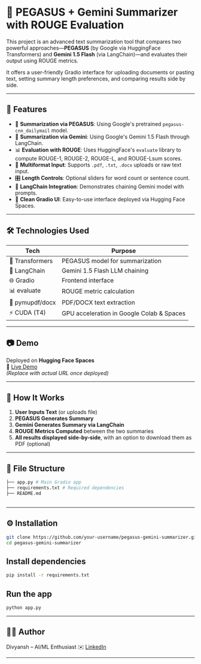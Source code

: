 # 📄 PEGASUS + Gemini Summarizer with ROUGE Evaluation

This project is an advanced text summarization tool that compares two powerful approaches—**PEGASUS** (by Google via HuggingFace Transformers) and **Gemini 1.5 Flash** (via LangChain)—and evaluates their output using ROUGE metrics.

It offers a user-friendly Gradio interface for uploading documents or pasting text, setting summary length preferences, and comparing results side by side.

---

## 🚀 Features

- 📝 **Summarization via PEGASUS**: Using Google's pretrained `pegasus-cnn_dailymail` model.
- 🤖 **Summarization via Gemini**: Using Google's Gemini 1.5 Flash through LangChain.
- 📊 **Evaluation with ROUGE**: Uses HuggingFace's `evaluate` library to compute ROUGE-1, ROUGE-2, ROUGE-L, and ROUGE-Lsum scores.
- 📂 **Multiformat Input**: Supports `.pdf`, `.txt`, `.docx` uploads or raw text input.
- 🎛️ **Length Controls**: Optional sliders for word count or sentence count.
- 🧠 **LangChain Integration**: Demonstrates chaining Gemini model with prompts.
- 🎨 **Clean Gradio UI**: Easy-to-use interface deployed via Hugging Face Spaces.

---

## 🛠️ Technologies Used

| Tech              | Purpose                                      |
|-------------------|----------------------------------------------|
| 🤗 Transformers   | PEGASUS model for summarization              |
| 🧱 LangChain       | Gemini 1.5 Flash LLM chaining                |
| 🌐 Gradio          | Frontend interface                          |
| 📊 evaluate        | ROUGE metric calculation                    |
| 📄 pymupdf/docx    | PDF/DOCX text extraction                    |
| ⚡ CUDA (T4)        | GPU acceleration in Google Colab & Spaces   |

---

## 📷 Demo

Deployed on **Hugging Face Spaces**  
🔗 [Live Demo](https://huggingface.co/spaces/Divyansh-87/PEGASUS_Summarizer)  
*(Replace with actual URL once deployed)*

---

## 🧪 How It Works

1. **User Inputs Text** (or uploads file)
2. **PEGASUS Generates Summary**
3. **Gemini Generates Summary via LangChain**
4. **ROUGE Metrics Computed** between the two summaries
5. **All results displayed side-by-side**, with an option to download them as PDF (optional)

---

## 📁 File Structure
```bash
├── app.py # Main Gradio app
├── requirements.txt # Required dependencies
├── README.md 
```

## 
---

## ⚙️ Installation

```bash
git clone https://github.com/your-username/pegasus-gemini-summarizer.git
cd pegasus-gemini-summarizer
```
## Install dependencies
```bash
pip install -r requirements.txt
```
## Run the app
```bash
python app.py
```
---
## 👨‍💻 Author
Divyansh – AI/ML Enthusiast
✉️ [LinkedIn](https://wwww.linkedin.com/in/divyansh-dhiman)

---
